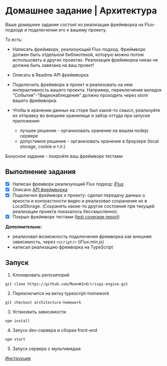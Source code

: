 # Домашнее задание | Архитектура
Ваше домашнее задание состоит из реализации фреймворка на Flux-подходе и подключении его к вашему проекту.

То есть:
- Написать фреймворк, реализующий Flux-подход. Фреймворк должен быть отдельной библиотекой, которую можно потом использовать в других проектах. Реализация фреймворка никак не должна быть завязана на ваш проект!

- Описать в Readme API фреймворка
- Подключить фреймворк в проект и реализовать на нем интерактивность вашего проекта. Например, переключение вкладок "События"-"Видеонаблюдение" должно проходить через store вашего фреймворка.
- Чтобы в хранении данных на сторе был какой-то смысл, реализуйте их отправку во внешнее хранилище и забор оттуда при запуске приложения:
  - лучшее решение - организовать хранение на вашем nodejs сервере
  - допустимое решение - организовать хранение в браузере (local storage, cookie и т.п.)

Бонусное задание - покройте ваш фреймворк тестами

## Выполнение задания
- [x] Написан фремворк реализующий Flux подход: [iFlux](https://github.com/MoonW1nd/iFlux)
- [x] Описано [API фреймворка](https://github.com/MoonW1nd/iFlux/blob/master/README.md)
- [x] Подключил фреймворк к проекту: сделал передачу данных о яркости и контрастности видео и реализовал сохранение их в LocalStorage. (Сохранять какие-то другое состояния при текущей реализации проекта показалось бессмысленно).
- [x] Покрыл фреймворк тестами ([test coverage report](https://moonw1nd.github.io/iFlux/coverage/))

**Дополнительно:**
- реализовал возможность подключения фремворка как внешняя зависимость, через `<script/>` (iFlux.min.js)
- написал реализацию фремворка на TypeScript

## Запуск
1. Клонировать репозиторий

```
git clone https://github.com/MoonW1nd/crispy-engine.git
```

2. Переключится на ветку typescript-homework

```
git checkout architecture-homework
```

3. Установить зависимости

```
npm install
```

4. Запуск dev-сервера и сборки front-end
```
npm start
```

5. Запуск сервера с мультимедиа:

 [Инструкция](https://github.com/MoonW1nd/crispy-engine/blob/master/doc/Multimedia.md#%D0%B7%D0%B0%D0%BF%D1%83%D1%81%D0%BA-%D1%81%D0%B5%D1%80%D0%B2%D0%B5%D1%80%D0%B0-%D1%80%D0%B0%D0%B7%D0%B4%D0%B0%D1%87%D0%B8-%D0%B2%D0%B8%D0%B4%D0%B5%D0%BE-%D0%BF%D0%BE%D1%82%D0%BE%D0%BA%D0%B0)


